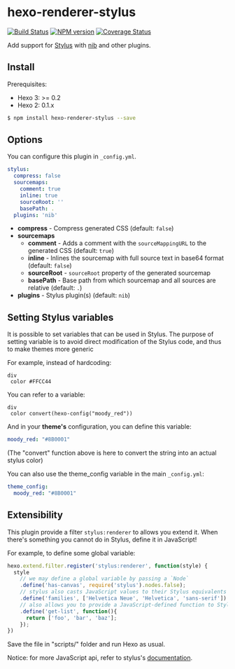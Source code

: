 # hexo-renderer-stylus

[![Build Status](https://github.com/hexojs/hexo-renderer-stylus/workflows/Tester/badge.svg)](https://github.com/hexojs/hexo-renderer-stylus/actions/workflows/tester.yml)
[![NPM version](https://badge.fury.io/js/hexo-renderer-stylus.svg)](https://www.npmjs.com/package/hexo-renderer-stylus)
[![Coverage Status](https://img.shields.io/coveralls/hexojs/hexo-renderer-stylus.svg)](https://coveralls.io/r/hexojs/hexo-renderer-stylus?branch=master)

Add support for [Stylus] with [nib] and other plugins.

## Install

Prerequisites:
- Hexo 3: >= 0.2
- Hexo 2: 0.1.x

``` bash
$ npm install hexo-renderer-stylus --save
```

## Options

You can configure this plugin in `_config.yml`.

``` yaml
stylus:
  compress: false
  sourcemaps:
    comment: true
    inline: true
    sourceRoot: ''
    basePath: .
  plugins: 'nib'
```

- **compress** - Compress generated CSS (default: `false`)
- **sourcemaps**
  - **comment** - Adds a comment with the `sourceMappingURL` to the generated CSS (default: `true`)
  - **inline** - Inlines the sourcemap with full source text in base64 format (default: `false`)
  - **sourceRoot** - `sourceRoot` property of the generated sourcemap
  - **basePath** - Base path from which sourcemap and all sources are relative (default: `.`)
- **plugins** - Stylus plugin(s) (default: `nib`)

## Setting Stylus variables

It is possible to set variables that can be used in Stylus.
The purpose of setting variable is to avoid direct modification of the Stylus code,
and thus to make themes more generic

For example, instead of hardcoding:
```stylus
div
 color #FFCC44
```

You can refer to a variable:
```stylus
div
 color convert(hexo-config("moody_red"))
```

And in your **theme's** configuration, you can define this variable:
```yml
moody_red: "#8B0001"
```

(The "convert" function above is here to convert the string into an actual stylus color)

You can also use the theme_config variable in the main `_config.yml`:
```yml
theme_config:
  moody_red: "#8B0001"
```

[Stylus]: https://stylus-lang.com/
[nib]: https://stylus.github.io/nib/

## Extensibility

This plugin provide a filter `stylus:renderer` to allows you extend it. When there's something you cannot do in Stylus, define it in JavaScript!

For example, to define some global variable:

```js
hexo.extend.filter.register('stylus:renderer', function(style) {
  style
    // we may define a global variable by passing a `Node`
    .define('has-canvas', require('stylus').nodes.false);
    // stylus also casts JavaScript values to their Stylus equivalents when possible
    .define('families', ['Helvetica Neue', 'Helvetica', 'sans-serif'])
    // also allows you to provide a JavaScript-defined function to Stylus
    .define('get-list', function(){
      return ['foo', 'bar', 'baz'];
    });
})
```

Save the file in "scripts/" folder and run Hexo as usual.

Notice: for more JavaScript api, refer to stylus's [documentation](https://stylus-lang.com/docs/js.html).
